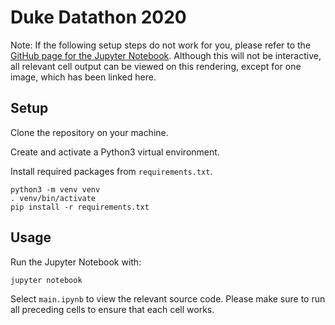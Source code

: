# Duke Datathon 2020

Note: If the following setup steps do not work for you, please refer to the [GitHub page for the Jupyter Notebook](https://github.com/joydeepm02/duke-datathon-2020/blob/master/main.ipynb). Although this will not be interactive, all relevant cell output can be viewed on this rendering, except for one image, which has been linked here.

## Setup

Clone the repository on your machine.

Create and activate a Python3 virtual environment.

Install required packages from `requirements.txt`.
```
python3 -m venv venv
. venv/bin/activate
pip install -r requirements.txt
```

## Usage
Run the Jupyter Notebook with:
```
jupyter notebook
```

Select `main.ipynb` to view the relevant source code.
Please make sure to run all preceding cells to ensure that each cell works.
